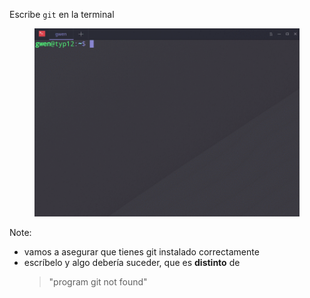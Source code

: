 Escribe `git` en la terminal

<figure class="toggle-figure">
    <span class="toggle-figure__button"></span>
    <img class="toggle-figure__figure" alt="git" src="img/gif/git.gif"/>
</figure>

Note:
- vamos a asegurar que tienes git instalado correctamente
- escríbelo y algo debería suceder, que es **distinto** de
  > "program git not found"
